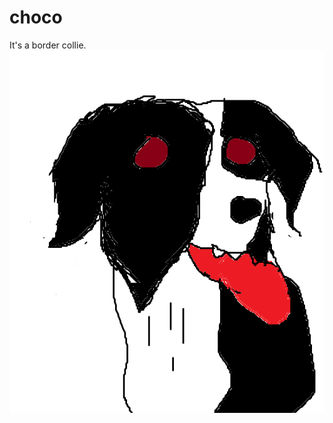# choco
It's a border collie.
![screen shot](https://github.com/jordan17101996github/choco/blob/master/Screen%20Shot%202017-12-07%20at%2016.52.15.png)
